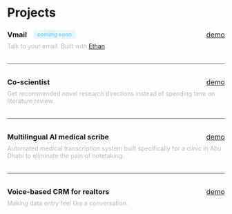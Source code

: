 # Projects

### Vmail <span class="coming-soon">coming soon</span><span class="links"><a href="https://www.youtube.com/watch?v=3ePO_Qi2jCg">demo</a></span>

Talk to your email. Built with <a href="https://www.goodhart.ai/">Ethan</a>.

---

### Co-scientist <span class="links"><a href="https://youtu.be/h4_JFms3kIc?si=EQQzfFpUWeooGuux&t=43">demo</a></span>

Get recommended novel research directions instead of spending time on literature review.

---

### Multilingual AI medical scribe <span class="links"><a href="https://www.youtube.com/watch?v=KQSOck-XG5k">demo</a></span>

Automated medical transcription system built specifically for a clinic in Abu Dhabi to eliminate the pain of notetaking.

---

### Voice-based CRM for realtors <span class="links"><a href="https://youtu.be/CKjFMmc5wi8?si=sfs4W27oi-hlZ9Yt&t=14">demo</a></span>

Making data entry feel like a conversation.

<style>
  h3 {
    display: flex;
    justify-content: space-between;
    align-items: center;
    margin-bottom: 0.5rem;
    border-bottom: none;
    font-color: 
  }
  
  .links {
    font-size: 1rem;
    font-weight: normal;
    margin-left: auto;
  }
  
  .links a {
    margin-left: 1rem;
  }
  
  .coming-soon {
    margin-left: 1rem;
    padding: 0.2rem 0.5rem;
    background-color: rgba(110, 209, 255, 0.15);
    border-radius: 4px;
    color: rgba(110, 209, 255, 0.891);
    font-size: 0.8rem;
  }
  
  p {
    margin-top: 0.5rem;
    color: #b8b8b8;
  }
  
  hr {
    margin: 2rem 0;
    height: 1px;
    background-color: #4a4a4a;
    border: none;
  }
</style>

